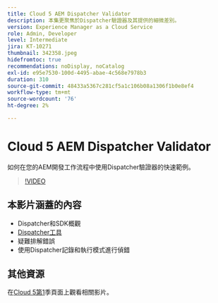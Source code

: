 ```yaml
---
title: Cloud 5 AEM Dispatcher Validator
description: 本集更聚焦於Dispatcher驗證器及其提供的細微差別。
version: Experience Manager as a Cloud Service
role: Admin, Developer
level: Intermediate
jira: KT-10271
thumbnail: 342358.jpeg
hidefromtoc: true
recommendations: noDisplay, noCatalog
exl-id: e95e7530-100d-4495-abae-4c568e7978b3
duration: 310
source-git-commit: 48433a5367c281cf5a1c106b08a1306f1b0e8ef4
workflow-type: tm+mt
source-wordcount: '76'
ht-degree: 2%

---
```


# Cloud 5 AEM Dispatcher Validator

如何在您的AEM開發工作流程中使用Dispatcher驗證器的快速範例。

>[!VIDEO](https://video.tv.adobe.com/v/342358?quality=12&learn=on)

## 本影片涵蓋的內容

+ Dispatcher和SDK概觀
+ [Dispatcher工具](https://experienceleague.adobe.com/docs/experience-manager-cloud-service/content/implementing/content-delivery/validation-debug.html?lang=zh-Hant)
+ 疑難排解錯誤
+ 使用Dispatcher記錄和執行模式進行偵錯

## 其他資源

在[Cloud 5第1](cloud5-season-1.md)季頁面上觀看相關影片。
